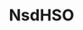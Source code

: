 ---
title: NsdHSO
github: https://github.com/NsdHSO
mode: dark
transition: 1s
score: 85.8
archetype:
- Stats and Metrics
- Github Actions
---